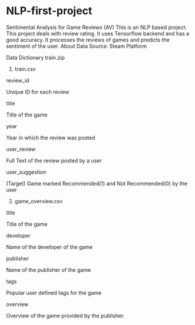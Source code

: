 # NLP-first-project
Sentimental Analysis for Game Reviews (AV)
This is an NLP based project. This project deals with review rating. It uses Tensorflow backend and has a good accuracy. It processes the reviews of games and predicts the sentiment of the user.
About Data Source:
Steam Platform



Data Dictionary 
train.zip

1. train.csv



review_id

Unique ID for each review

title

Title of the game

year

Year in which the review was posted

user_review

Full Text of the review posted by a user

user_suggestion

(Target) Game marked Recommended(1) and Not Recommended(0) by the user



2. game_overview.csv



title

Title of the game

developer

Name of the developer of the game

publisher

Name of the publisher of the game

tags

Popular user defined tags for the game

overview

Overview of the game provided by the publisher.

